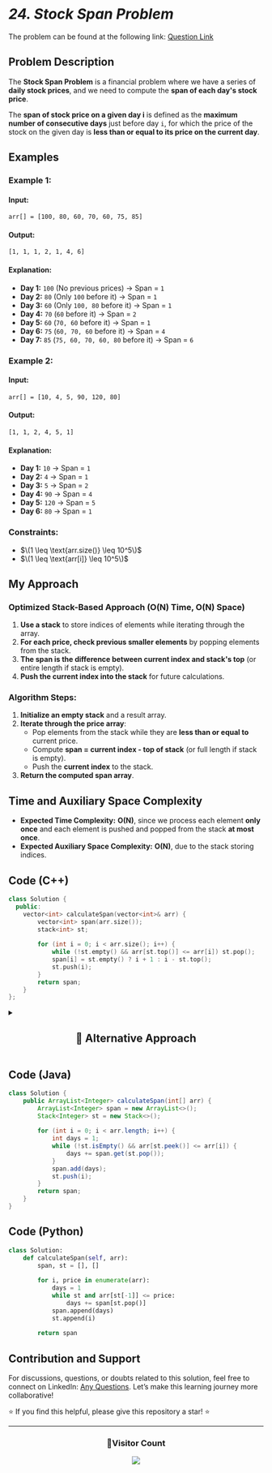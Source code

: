 # *24. Stock Span Problem*  

The problem can be found at the following link: [Question Link](https://www.geeksforgeeks.org/problems/stock-span-problem-1587115621/1)  

## **Problem Description**  

The **Stock Span Problem** is a financial problem where we have a series of **daily stock prices**, and we need to compute the **span of each day's stock price**.  

The **span of stock price on a given day i** is defined as the **maximum number of consecutive days** just before day `i`, for which the price of the stock on the given day is **less than or equal to its price on the current day**.  

## **Examples**  

### **Example 1:**  

#### **Input:**  
```plaintext
arr[] = [100, 80, 60, 70, 60, 75, 85]
```
#### **Output:**  
```plaintext
[1, 1, 1, 2, 1, 4, 6]
```
#### **Explanation:**  
- **Day 1:** `100` (No previous prices) → Span = `1`
- **Day 2:** `80` (Only `100` before it) → Span = `1`
- **Day 3:** `60` (Only `100, 80` before it) → Span = `1`
- **Day 4:** `70` (`60` before it) → Span = `2`
- **Day 5:** `60` (`70, 60` before it) → Span = `1`
- **Day 6:** `75` (`60, 70, 60` before it) → Span = `4`
- **Day 7:** `85` (`75, 60, 70, 60, 80` before it) → Span = `6`


### **Example 2:**  

#### **Input:**  
```plaintext
arr[] = [10, 4, 5, 90, 120, 80]
```
#### **Output:**  
```plaintext
[1, 1, 2, 4, 5, 1]
```
#### **Explanation:**  
- **Day 1:** `10` → Span = `1`
- **Day 2:** `4` → Span = `1`
- **Day 3:** `5` → Span = `2`
- **Day 4:** `90` → Span = `4`
- **Day 5:** `120` → Span = `5`
- **Day 6:** `80` → Span = `1`


### **Constraints:**  
- $\(1 \leq \text{arr.size()} \leq 10^5\)$  
- $\(1 \leq \text{arr[i]} \leq 10^5\)$  


## **My Approach**  

### **Optimized Stack-Based Approach (O(N) Time, O(N) Space)**  
1. **Use a stack** to store indices of elements while iterating through the array.  
2. **For each price, check previous smaller elements** by popping elements from the stack.  
3. **The span is the difference between current index and stack's top** (or entire length if stack is empty).  
4. **Push the current index into the stack** for future calculations.  

### **Algorithm Steps:**  
1. **Initialize an empty stack** and a result array.  
2. **Iterate through the price array**:  
   - Pop elements from the stack while they are **less than or equal to** current price.  
   - Compute **span = current index - top of stack** (or full length if stack is empty).  
   - Push the **current index** to the stack.  
3. **Return the computed span array**.  


## **Time and Auxiliary Space Complexity**  

- **Expected Time Complexity:** **O(N)**, since we process each element **only once** and each element is pushed and popped from the stack **at most once**.  
- **Expected Auxiliary Space Complexity:** **O(N)**, due to the stack storing indices.  


## **Code (C++)**  

```cpp
class Solution {
  public:
    vector<int> calculateSpan(vector<int>& arr) {
        vector<int> span(arr.size());
        stack<int> st;
        
        for (int i = 0; i < arr.size(); i++) {
            while (!st.empty() && arr[st.top()] <= arr[i]) st.pop();
            span[i] = st.empty() ? i + 1 : i - st.top();
            st.push(i);
        }
        return span;
    }
};
```


<details>
  <summary><h2 align="center">📌 Alternative Approach</h2></summary>

## **Optimized Approach Using Precomputed Span (O(N) Time, O(N) Space)**  
1. **Instead of using a stack, this approach precomputes span values directly.**  
2. **For each element, it checks the previous smaller values using the already computed spans.**  
3. **Time Complexity is O(N) because each element is processed once.**  

```cpp
class Solution {
  public:
    vector<int> calculateSpan(vector<int>& arr) {
        vector<int> span(arr.size());
        
        for (int i = 0; i < arr.size(); i++) {
            int spanCount = 1;
            while ((i - spanCount) >= 0 && arr[i - spanCount] <= arr[i]) {
                spanCount += span[i - spanCount];
            }
            span[i] = spanCount;
        }
        return span;
    }
};
```

🔹 **This approach avoids using a stack but still maintains O(N) complexity.**  

## **📊 Comparison of Approaches**  

| **Approach**            | ⏱️ **Time Complexity** | 🗂️ **Space Complexity** | ⚡ **Method**    | ✅ **Pros**                        | ⚠️ **Cons**                  |
|-------------------------|-----------------|------------------|---------------|---------------------------------|-----------------------------|
| **Stack-Based (Optimized)** | 🟢 O(N)        | 🟡 O(N)         | Stack         | Efficient and works for large `N` | Extra space for stack     |
| **Precomputed Span**    | 🟢 O(N)        | 🟡 O(N)         | Iteration     | Avoids stack but still efficient | Slightly complex logic    |


## 💡 **Best Choice?**  
- **For large constraints:** ✅ **Stack-Based Approach (O(N) Time, O(N) Space)** is the best.  
- **Alternative Efficient Approach:** ✅ **Precomputed Span (O(N) Time, O(N) Space)** can be used if stack is not preferred.  

</details>


## **Code (Java)**  

```java
class Solution {
    public ArrayList<Integer> calculateSpan(int[] arr) {
        ArrayList<Integer> span = new ArrayList<>();
        Stack<Integer> st = new Stack<>();
        
        for (int i = 0; i < arr.length; i++) {
            int days = 1;
            while (!st.isEmpty() && arr[st.peek()] <= arr[i]) {
                days += span.get(st.pop());
            }
            span.add(days);
            st.push(i);
        }
        return span;
    }
}
```


## **Code (Python)**  

```python
class Solution:
    def calculateSpan(self, arr):
        span, st = [], []
        
        for i, price in enumerate(arr):
            days = 1
            while st and arr[st[-1]] <= price:
                days += span[st.pop()]
            span.append(days)
            st.append(i)
        
        return span
```




## **Contribution and Support**  

For discussions, questions, or doubts related to this solution, feel free to connect on LinkedIn: [Any Questions](https://www.linkedin.com/in/het-patel-8b110525a/). Let’s make this learning journey more collaborative!

⭐ If you find this helpful, please give this repository a star! ⭐

---

<div align="center">
  <h3><b>📍Visitor Count</b></h3>
</div>

<p align="center">
  <img src="https://profile-counter.glitch.me/Hunterdii/count.svg" />
</p>
